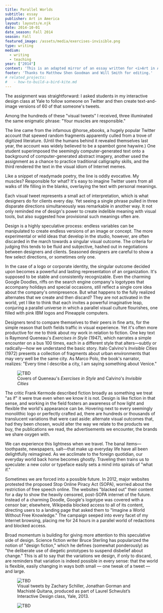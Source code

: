 ```yaml
---
title: Parallel Worlds
subtitle: essay
publisher: Art in America
layout: layouts/e.njk
date: 2014-10-01
date_season: Fall 2014
season: Fall
featured_image: /assets/media/exercises-invisible.png
type: writing
medium:
  - writing
  - teaching
year: ["2014"]
context: 'This is an adapted mirror of an essay written for <i>Art in America</i> originally published in the October 2014 print edition.'
footer: 'Thanks to Matthew Shen Goodman and Will Smith for editing.'
# related_projects:
#   - how-to-build-a-bird-kite.md
---
```


<!-- ## Does every graphic design create a parallel world? -->

The assignment was straightforward: I asked students in my interactive design class at Yale to follow someone on Twitter and then create text-and-image versions of 60 of that someone's tweets.

Among the hundreds of these "visual tweets" I received, three illuminated the same enigmatic phrase: "Your muscles are responsible."

The line came from the infamous @horse_ebooks, a hugely popular Twitter account that spewed random fragments apparently culled from a trove of digitized literature. (Until the humans behind it revealed themselves last year, the account was widely believed to be a spambot gone haywire.) One student superimposed the seemingly computer-generated text onto a background of computer-generated abstract imagery, another used the assignment as a chance to practice traditional calligraphy skills, and the third rendered the text in the visual idiom of Internet memes.

Like a snippet of readymade poetry, the line is oddly evocative. My muscles? Responsible for what? It's easy to imagine Twitter users from all walks of life filling in the blanks, overlaying the text with personal meanings.

Each visual tweet represents a small act of interpretation, which is what designers do for clients every day. Yet seeing a single phrase pulled in three disparate directions simultaneously was remarkable in another way. It not only reminded me of design's power to create indelible meaning with visual tools, but also suggested how provisional such meanings often are.

Design is a highly speculative process: endless variables can be manipulated to create endless versions of an image or concept. The more experimental or wild ideas that develop in the studio, however, are often discarded in the march towards a singular visual outcome. The criteria for judging this tends to be fluid and subjective, hashed out in negotiations between designers and clients. Seasoned designers are careful to show a few select directions, or sometimes only one.

In the case of a logo or corporate identity, the singular outcome decided upon becomes a powerful and lasting representation of an organization. It's supposed to be stable and consistently recognizable. Even the charming Google Doodles, riffs on the search engine company's logotypes that accompany holidays and special occasions, still reflect a single core idea about the company's omnipresence. But what happens to the fully realized alternates that we create and then discard? They are not activated in the world, yet I like to think that each invites a powerful imaginative leap, conjuring a parallel universe in which a parallel visual culture flourishes, one filled with pink IBM logos and Pineapple computers.

Designers tend to compare themselves to their peers in fine arts, for the simple reason that both fields traffic in visual experience. Yet it's often more productive for me to think about my work in relation to fiction. One key text is Raymond Queneau's <i>Exercises in Style</i> (1947), which narrates a simple encounter on a bus 100 times, each in a different style that alters—subtly or radically—how we understand the basic story. Italo Calvino's <i>Invisible Cities</i> (1972) presents a collection of fragments about urban environments that may very well be the same city. As Marco Polo, the book's narrator, realizes: "Every time I describe a city, I am saying something about Venice."

<figure>
    <img src="/assets/media/exercises-invisible.png" alt="TBD">
    <figcaption>
      Covers of Queneau's <i>Exercises in Style</i> and Calvino's <i>Invisible Cities</i>
    </figcaption>
</figure>

The critic Frank Kermode described fiction broadly as something we treat "as if" it were true even when we know it is not. Design is like fiction in that sense, and working in the field fosters an awareness of how light and flexible the world's appearance can be. Hovering next to every seemingly monolithic logo or perfectly crafted ad, there are hundreds or thousands of translucent variations that were cast aside: alternate visual outcomes that, had they been chosen, would alter the way we relate to the products we buy, the publications we read, the advertisements we encounter, the brands we share oxygen with.

We can experience this lightness when we travel. The banal items—toothpaste, newspapers, salt—that make up everyday life have all been delightfully reimagined. As we acclimate to the foreign quotidian, our everyday world back home becomes ghostly. Traveling then trains us to speculate: a new color or typeface easily sets a mind into spirals of "what if."

Sometimes we are forced into a possible future. In 2012, major websites protested the proposed Stop Online Piracy Act (SOPA), worried about the restriction of free speech online. The websites "blacked out" their content for a day to show the heavily censored, post-SOPA internet of the future. Instead of a charming Doodle, Google's logotype was covered with a censor bar; elsewhere, Wikipedia blocked access to all of its content, directing users to a landing page that asked them to "Imagine a World Without Free Knowledge." The campaign seeped into every facet of my Internet browsing, placing me for 24 hours in a parallel world of redactions and blocked access.

Broad momentum is building for giving more attention to this speculative side of design. Science fiction writer Bruce Sterling has popularized the notion of "design fiction," which he defines (somewhat ponderously) as "the deliberate use of diegetic prototypes to suspend disbelief about change." This is all to say that the variations we design, if only to discard, are reminders that variation is indeed possible in every sense: that the world is flexible, easily changing in ways both small — one tweak of a tweet — and large.

<figure>
    <img src="/assets/media/muscles.png" alt="TBD">
    <figcaption>
    Visual tweets by Zachary Schiller, Jonathan Gorman and Machisté Quitana, produced as part of Laurel Schwulst’s Interactive Design class, Yale, 2013.
    </figcaption>
</figure>

<figure class="small">
    <img src="/assets/media/magazine-parallel.png" alt="TBD">
</figure>

<!-- <figure>
    <img src="/assets/media/magazine-parallel.png">
</figure> -->

